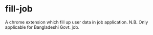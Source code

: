 # fill-job
A chrome extension which fill up user data in job application. N.B. Only applicable for Bangladeshi Govt. job.

